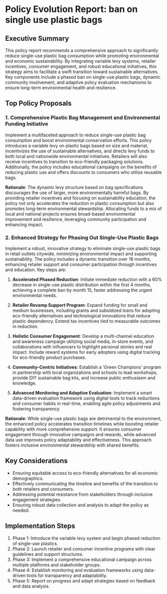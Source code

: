 # Policy Evolution Report: ban on single use plastic bags

## Executive Summary

This policy report recommends a comprehensive approach to significantly reduce single-use plastic bag consumption while promoting environmental and economic sustainability. By integrating variable levy systems, retailer incentives, consumer engagement, and robust educational initiatives, this strategy aims to facilitate a swift transition toward sustainable alternatives. Key components include a phased ban on single-use plastic bags, dynamic community involvement, and adaptive policy evaluation mechanisms to ensure long-term environmental health and resilience.

## Top Policy Proposals

### 1. Comprehensive Plastic Bag Management and Environmental Funding Initiative

Implement a multifaceted approach to reduce single-use plastic bag consumption and boost environmental conservation efforts. This policy introduces a variable levy on plastic bags based on size and material, incentivizes the use of sustainable alternatives, and directs levy funds to both local and nationwide environmental initiatives. Retailers will also receive incentives to transition to eco-friendly packaging solutions. Additionally, the policy includes educational campaigns on the benefits of reducing plastic use and offers discounts to consumers who utilize reusable bags.

**Rationale**: The dynamic levy structure based on bag specifications discourages the use of larger, more environmentally harmful bags. By providing retailer incentives and focusing on sustainability education, the policy not only accelerates the reduction in plastic consumption but also promotes long-term environmental stewardship. Allocating funds to a mix of local and national projects ensures broad-based environmental improvement and resilience, leveraging community participation and enhancing impact.

### 2. Enhanced Strategy for Phasing Out Single-Use Plastic Bags

Implement a robust, innovative strategy to eliminate single-use plastic bags in retail outlets citywide, minimizing environmental impact and supporting sustainability. The policy includes a dynamic transition over 18 months, enhancing retailer support and consumer participation through incentives and education. Key steps are:

1. **Accelerated Phased Reduction**: Initiate immediate reduction with a 60% decrease in single-use plastic distribution within the first 4 months, achieving a complete ban by month 15, faster addressing the urgent environmental needs.

2. **Retailer Revamp Support Program**: Expand funding for small and medium businesses, including grants and subsidized loans for adopting eco-friendly alternatives and technological innovations that reduce plastic dependency. Extend tax incentives tied to measurable outcomes in reduction.

3. **Holistic Consumer Engagement**: Develop a multi-channel education and awareness campaign utilizing social media, in-store events, and collaborations with influencers to highlight personal stories and real impact. Include reward systems for early adopters using digital tracking for eco-friendly product purchases.

4. **Community-Centric Initiatives**: Establish a 'Green Champions' program in partnership with local organizations and schools to lead workshops, provide DIY sustainable bag kits, and increase public enthusiasm and knowledge.

5. **Advanced Monitoring and Adaptive Evaluation**: Implement a smart data-driven evaluation framework using digital tools to track reductions and consumer habits in real-time, enabling agile policy adjustments and fostering transparency.

**Rationale**: While single-use plastic bags are detrimental to the environment, the enhanced policy accelerates transition timelines while boosting retailer capability with more comprehensive support. It ensures consumer engagement through innovative campaigns and rewards, while advanced data use improves policy adaptability and effectiveness. This approach fosters inclusive environmental stewardship with shared benefits.

## Key Considerations

- Ensuring equitable access to eco-friendly alternatives for all economic demographics.
- Effectively communicating the timeline and benefits of the transition to both retailers and consumers.
- Addressing potential resistance from stakeholders through inclusive engagement strategies.
- Ensuring robust data collection and analysis to adapt the policy as needed.

## Implementation Steps

1. Phase 1: Introduce the variable levy system and begin phased reduction of single-use plastics.
2. Phase 2: Launch retailer and consumer incentive programs with clear guidelines and support structures.
3. Phase 3: Implement a comprehensive educational campaign across multiple platforms and stakeholder groups.
4. Phase 4: Establish monitoring and evaluation frameworks using data-driven tools for transparency and adaptability.
5. Phase 5: Report on progress and adapt strategies based on feedback and data analysis.
